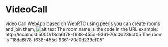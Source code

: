 # VideoCall
video Call WebApp based on WebRTC using peerjs
you can create rooms and join them,
![alt text](https://i.ibb.co/TKHbHTR/image.png)
The room name is the code in the URL example:
http://localhost:5000/18da6f78-f638-455d-9361-70c0d239cf05
The room is "18da6f78-f638-455d-9361-70c0d239cf05"
